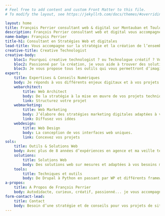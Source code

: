 ```yaml
---
# Feel free to add content and custom Front Matter to this file.
# To modify the layout, see https://jekyllrb.com/docs/themes/#overriding-theme-defaults

layout: home
title: François Perrier consultant web & digital sur Montauban et Toulouse
description: François Perrier consultant web et digital vous accompagne sur la création de l’ensemble de vos projets web et numériques en Occitanie entre Toulouse et Montauban.
name-badge: François Perrier
title-h1: Consultant en Stratégies Web et digitales
lead-title: Vous accompagne sur la stratégie et la création de l’ensemble de vos projets web et numériques (digitaux) en Occitanie, entre Toulouse et Montauban.
creative-title: Creative Technologist
creative-body: 
    bloc1: Pourquoi creative technologist ? ou Technologue créatif ? Vous trouverez dans mon profil des compétences en design, en web & mobile et en maîtrise de différents technologies. L'objectif sera de donner vie à vos interfaces et vos projets digitaux. 
    bloc2: Passionné par la création, je vous aide à trouver des solutions adaptées à vos besoins. Nous les transposerons sur des supports digitaux. Concrètement je maîtrise la gestion de projet, le webdesign, lergonomie, l'UX/UI, et les bonnes pratiques Web HTML/CSS et le SEO (Référencement naturel).
    bloc3: Je vous propose tous les outils qui vous permettront d’imaginer et de réaliser un site web ou une application en faisant preuve d’invention. Je suis à l’affut de toute nouveauté pour être au fait de l’innovation technologique et des nouvelles pratiques.   
expert:
    title: Expertises & Conseils Numériques
    body: Je réponds à vos différents enjeux digitaux et à vos projets grâce à une approche conseil, un éventail d’expertises adaptées et des solutions sur-mesure.
    webarchitect:
        title: Web Architect
        body: De la stratégie à la mise en œuvre de vos projets techniques.
        link: Structurez votre projet
    webmarketing:
        title: Web Marketing
        body: J’élabore des stratégies marketing digitales adaptées à vos besoins.
        link: Diffusez vos idées
    webdesign:
        title: Web Design
        body: La conception de vos interfaces web uniques.
        link: Concevez vos projets
sols:
    title: Outils & Solutions Web
    body: Avec plus de 8 années d’expériences en agence et ma veille technologie régulière, j’ai pu acquérir la maîtrise et découvrir des outils et solutions web adaptés à vos différents besoins.
    solutions:
        title: Solutions Web
        body: Des solutions web sur mesures et adaptées à vos besoins métiers digitaux et web et aux différents demandes des utilisateurs
    tools:
        title: Techniques et outils
        body: De Drupal à Python en passant par WP et différents framework Javascript je peux m’adapter et vous trouver des compétences pour répondre à vos différentes demandes.
a-propos:
    title: A Propos de François Perrier
    body: Autodidacte, curieux, créatif, passionné... je vous accompagne lors de la création de vos projets de sites et d'applications web sur internet sur Montauban et Toulouse.
form-contact-lead:
    title: Contact
    body: Besoin d’une stratégie et de conseils pour vos projets de sites ou applications web ?
---
```

